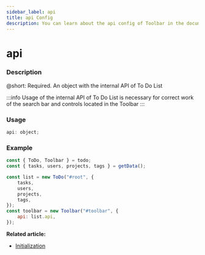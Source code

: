```yaml
---
sidebar_label: api
title: api Config
description: You can learn about the api config of Toolbar in the documentation of the DHTMLX JavaScript To Do List library. Browse developer guides and API reference, try out code examples and live demos, and download a free 30-day evaluation version of DHTMLX To Do List.
---
```


# api

### Description

@short: Required. An object with the internal API of To Do List

:::info
Usage of the internal API of To Do List is necessary for correct work of the search bar and controls located in the Toolbar
:::

### Usage

~~~js
api: object;
~~~

### Example

~~~js {11}
const { ToDo, Toolbar } = todo;
const { tasks, users, projects, tags } = getData();

const list = new ToDo("#root", {
    tasks,
    users,
    projects,
    tags,
});
const toolbar = new Toolbar("#toolbar", {
    api: list.api,
});
~~~

**Related article:**
- [Initialization](guides/initialization.md)